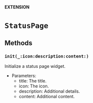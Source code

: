 **EXTENSION**

# `StatusPage`

## Methods
### `init(_:icon:description:content:)`

Initialize a status page widget.
- Parameters:
  - title: The title.
  - icon: The icon.
  - description: Additional details.
  - content: Additional content.

